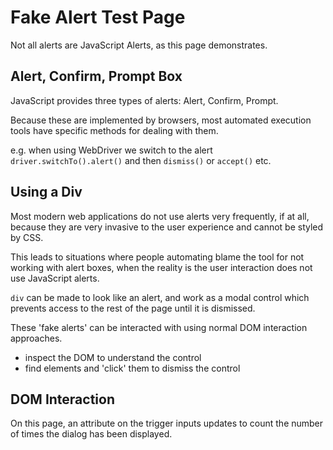 # Fake Alert Test Page

<div class="explanation">
        <p>Not all alerts are JavaScript Alerts, as this page demonstrates.
        </p>
</div>

<!-- TOC -->

## Alert, Confirm, Prompt Box

JavaScript provides three types of alerts: Alert, Confirm, Prompt.

Because these are implemented by browsers, most automated execution tools have specific methods for dealing with them.

e.g. when using WebDriver we switch to the alert `driver.switchTo().alert()` and then `dismiss()` or `accept()` etc.

## Using a Div

Most modern web applications do not use alerts very frequently, if at all, because they are very invasive to the user experience and cannot be styled by CSS.

This leads to situations where people automating blame the tool for not working with alert boxes, when the reality is the user interaction does not use JavaScript alerts.

`div` can be made to look like an alert, and work as a modal control which prevents access to the rest of the page until it is dismissed.

These 'fake alerts' can be interacted with using normal DOM interaction approaches.

- inspect the DOM to understand the control
- find elements and 'click' them to dismiss the control

## DOM Interaction

On this page, an attribute on the trigger inputs updates to count the number of times the dialog has been displayed.
